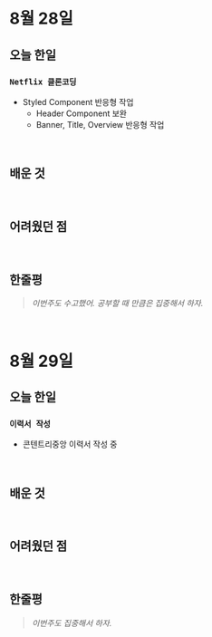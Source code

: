 # 8월 28일

## 오늘 한일

### `Netflix 클론코딩`

- Styled Component 반응형 작업
  - Header Component 보완
  - Banner, Title, Overview 반응형 작업

<br>

## 배운 것

<br>

## 어려웠던 점

<br>

## 한줄평

> _이번주도 수고했어. 공부할 때 만큼은 집중해서 하자._

<br>

# 8월 29일

## 오늘 한일

### `이력서 작성`

- 콘텐트리중앙 이력서 작성 중

<br>

## 배운 것

<br>

## 어려웠던 점

<br>

## 한줄평

> _이번주도 집중해서 하자._

<br>
